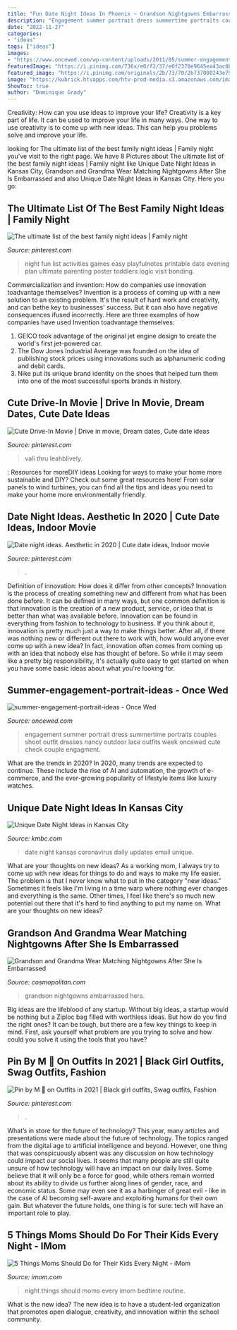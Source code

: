 ```yaml
---
title: "Fun Date Night Ideas In Phoenix ~ Grandson Nightgowns Embarrassed Hers"
description: "Engagement summer portrait dress summertime portraits couples shoot outfit dresses nancy outdoor lace outfits week oncewed cute check couple engagment"
date: "2022-11-27"
categories:
- "ideas"
tags: ["ideas"]
images:
- "https://www.oncewed.com/wp-content/uploads/2011/05/summer-engagement-portrait-ideas.jpg"
featuredImage: "https://i.pinimg.com/736x/e0/f2/37/e0f2370e9645ea43ac0b3776c5592736.jpg"
featured_image: "https://i.pinimg.com/originals/2b/73/70/2b737080243e752400103ab081de50b8.jpg"
image: "https://kubrick.htvapps.com/htv-prod-media.s3.amazonaws.com/images/pivot-wk-6-date-night-ideas-1515619664.png?crop=1.00xw:1.00xh;0,0&amp;resize=1200:*"
ShowToc: true
author: "Dominique Grady"
---
```



Creativity: How can you use ideas to improve your life?
Creativity is a key part of life. It can be used to improve your life in many ways. One way to use creativity is to come up with new ideas. This can help you problems solve and improve your life.

	

		
looking for The ultimate list of the best family night ideas | Family night you've visit to the right page. We have 8 Pictures about The ultimate list of the best family night ideas | Family night like Unique Date Night Ideas in Kansas City, Grandson and Grandma Wear Matching Nightgowns After She Is Embarrassed and also Unique Date Night Ideas in Kansas City. Here you go:
		
    
## The Ultimate List Of The Best Family Night Ideas | Family Night

<img loading=lazy src="https://i.pinimg.com/736x/e0/f2/37/e0f2370e9645ea43ac0b3776c5592736.jpg" onerror="this.onerror=null;this.src='https://tse3.mm.bing.net/th?id=OIP.tnYZMzc9Rf5Ecg0Ta8D2tgHaLH&amp;pid=15.1';" alt="The ultimate list of the best family night ideas | Family night">

_Source: pinterest.com_

>night fun list activities games easy playfulnotes printable date evening plan ultimate parenting poster toddlers logic visit bonding. 

	

Commercialization and invention: How do companies use innovation toadvantage themselves?
Invention is a process of coming up with a new solution to an existing problem. It's the result of hard work and creativity, and can bethe key to businesses' success. But it can also have negative consequences ifused incorrectly. Here are three examples of how companies have used Invention toadvantage themselves: 
1. GEICO took advantage of the original jet engine design to create the world's first jet-powered car.
2. The Dow Jones Industrial Average was founded on the idea of publishing stock prices using innovations such as alphanumeric coding and debit cards.
3. Nike put its unique brand identity on the shoes that helped turn them into one of the most successful sports brands in history.

    
## Cute Drive-In Movie | Drive In Movie, Dream Dates, Cute Date Ideas

<img loading=lazy src="https://i.pinimg.com/736x/a6/75/35/a675358c70b3a66ac7bac4a9d79170a8.jpg" onerror="this.onerror=null;this.src='https://tse4.mm.bing.net/th?id=OIP.c7xWGxg_VgseN26WeXCwSQHaJ3&amp;pid=15.1';" alt="Cute Drive-In Movie | Drive in movie, Dream dates, Cute date ideas">

_Source: pinterest.com_

>vali thru leahblively. 

	

: Resources for moreDIY ideas
Looking for ways to make your home more sustainable and DIY? Check out some great resources here! From solar panels to wind turbines, you can find all the tips and ideas you need to make your home more environmentally friendly.

    
## Date Night Ideas. Aesthetic In 2020 | Cute Date Ideas, Indoor Movie

<img loading=lazy src="https://i.pinimg.com/originals/2b/73/70/2b737080243e752400103ab081de50b8.jpg" onerror="this.onerror=null;this.src='https://tse1.mm.bing.net/th?id=OIP.Uy1CSjExjyUje_Jl99mejwHaJ4&amp;pid=15.1';" alt="Date night ideas. Aesthetic in 2020 | Cute date ideas, Indoor movie">

_Source: pinterest.com_

>. 

	

Definition of innovation: How does it differ from other concepts?
Innovation is the process of creating something new and different from what has been done before. It can be defined in many ways, but one common definition is that innovation is the creation of a new product, service, or idea that is better than what was available before. Innovation can be found in everything from fashion to technology to business.
If you think about it, innovation is pretty much just a way to make things better. After all, if there was nothing new or different out there to work with, how would anyone ever come up with a new idea? In fact, innovation often comes from coming up with an idea that nobody else has thought of before. So while it may seem like a pretty big responsibility, it's actually quite easy to get started on when you have some basic ideas about what you're looking for.

    
## Summer-engagement-portrait-ideas - Once Wed

<img loading=lazy src="https://www.oncewed.com/wp-content/uploads/2011/05/summer-engagement-portrait-ideas.jpg" onerror="this.onerror=null;this.src='https://tse3.mm.bing.net/th?id=OIP.H6GnJ6CbvqMvlT_iH88VkgHaLH&amp;pid=15.1';" alt="summer-engagement-portrait-ideas - Once Wed">

_Source: oncewed.com_

>engagement summer portrait dress summertime portraits couples shoot outfit dresses nancy outdoor lace outfits week oncewed cute check couple engagment. 

	

What are the trends in 2020?
In 2020, many trends are expected to continue. These include the rise of AI and automation, the growth of e-commerce, and the ever-growing popularity of lifestyle items like luxury watches.

    
## Unique Date Night Ideas In Kansas City

<img loading=lazy src="https://kubrick.htvapps.com/htv-prod-media.s3.amazonaws.com/images/pivot-wk-6-date-night-ideas-1515619664.png?crop=1.00xw:1.00xh;0,0&amp;resize=1200:*" onerror="this.onerror=null;this.src='https://tse1.mm.bing.net/th?id=OIP.Wcgeft-yW4dg0EXzJAHf0AHaEK&amp;pid=15.1';" alt="Unique Date Night Ideas in Kansas City">

_Source: kmbc.com_

>date night kansas coronavirus daily updates email unique. 

	

What are your thoughts on new ideas?
As a working mom, I always try to come up with new ideas for things to do and ways to make my life easier. The problem is that I never know what to put in the category "new ideas." Sometimes it feels like I'm living in a time warp where nothing ever changes and everything is the same. Other times, I feel like there's so much new potential out there that it's hard to find anything to put my name on. What are your thoughts on new ideas?

    
## Grandson And Grandma Wear Matching Nightgowns After She Is Embarrassed

<img loading=lazy src="https://media.hearstapps.com/cosmopolitan/assets/15/06/1024x1365/gallery_nrm_1422975233-jfcb5rj.jpg?width=480&amp;auto=webp&amp;optimize=medium" onerror="this.onerror=null;this.src='https://tse4.mm.bing.net/th?id=OIP.8rsGsn_-aWp8k41SHO8exQHaJ4&amp;pid=15.1';" alt="Grandson and Grandma Wear Matching Nightgowns After She Is Embarrassed">

_Source: cosmopolitan.com_

>grandson nightgowns embarrassed hers. 

	

Big ideas are the lifeblood of any startup. Without big ideas, a startup would be nothing but a Ziploc bag filled with worthless ideas. But how do you find the right ones? It can be tough, but there are a few key things to keep in mind. First, ask yourself what problem are you trying to solve and how could you solve it using the tools that you have?

    
## Pin By M 🤍 On Outfits In 2021 | Black Girl Outfits, Swag Outfits, Fashion

<img loading=lazy src="https://i.pinimg.com/736x/ff/b0/da/ffb0daf7949f746a41da0cebb54a40eb.jpg" onerror="this.onerror=null;this.src='https://tse4.mm.bing.net/th?id=OIP.RPlqaloPxgKgNjSOxFvUKgHaKd&amp;pid=15.1';" alt="Pin by M 🤍 on Outfits in 2021 | Black girl outfits, Swag outfits, Fashion">

_Source: pinterest.com_

>. 

	

What’s in store for the future of technology?
This year, many articles and presentations were made about the future of technology. The topics ranged from the digital age to artificial intelligence and beyond. However, one thing that was conspicuously absent was any discussion on how technology could impact our social lives. 
It seems that many people are still quite unsure of how technology will have an impact on our daily lives. Some believe that it will only be a force for good, while others remain worried about its ability to divide us further along lines of gender, race, and economic status. Some may even see it as a harbinger of great evil - like in the case of AI becoming self-aware and exploiting humans for their own gain. But whatever the future holds, one thing is for sure: tech will have an important role to play.

    
## 5 Things Moms Should Do For Their Kids Every Night - IMom

<img loading=lazy src="http://www.imom.com/wp-content/uploads/2016/10/10-26-16-bedtime-routine.jpg" onerror="this.onerror=null;this.src='https://tse4.mm.bing.net/th?id=OIP.Phx4-iNSO77wVwfXfD3n0gHaDt&amp;pid=15.1';" alt="5 Things Moms Should Do for Their Kids Every Night - iMom">

_Source: imom.com_

>night things should moms every imom bedtime routine. 

	

What is the new idea?
The new idea is to have a student-led organization that promotes open dialogue, creativity, and innovation within the school community.

